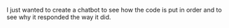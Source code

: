 I just wanted to create a chatbot to see how the code is put in order and to see why it responded the way it did.
